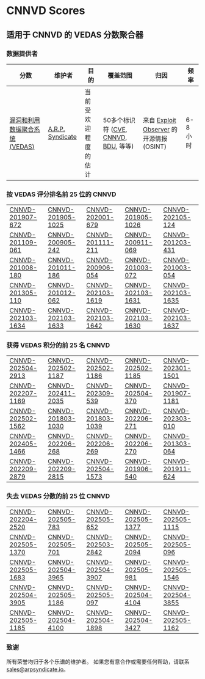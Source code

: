 
# CNNVD Scores
## 适用于 CNNVD 的 VEDAS 分数聚合器

### 数据提供者
| 分数 | 维护者 | 目的 | 覆盖范围 | 归因 | 频率 |
| ----- | ---------- | ------- | -------- | ----------- | --------- |
| [漏洞和利用数据聚合系统 (VEDAS)](https://vedas.arpsyndicate.io) | [A.R.P. Syndicate](https://www.arpsyndicate.io) | 当前受欢迎程度的估计 | 50多个标识符 ([CVE](https://github.com/ARPSyndicate/cve-scores), [CNNVD](https://github.com/ARPSyndicate/cnnvd-scores), [BDU](https://github.com/ARPSyndicate/bdu-scores), 等等) | 来自 [Exploit Observer](https://www.exploit.observer) 的开源情报 (OSINT) | 6-8小时 |



<h3>按 VEDAS 评分排名前 25 位的 CNNVD</h3>

<table>
  <tr>
    <td><a href='https://vedas.arpsyndicate.io/?vuln=CNNVD-201907-672'>CNNVD-201907-672</a></td>
    <td><a href='https://vedas.arpsyndicate.io/?vuln=CNNVD-201905-1025'>CNNVD-201905-1025</a></td>
    <td><a href='https://vedas.arpsyndicate.io/?vuln=CNNVD-202001-679'>CNNVD-202001-679</a></td>
    <td><a href='https://vedas.arpsyndicate.io/?vuln=CNNVD-201905-1026'>CNNVD-201905-1026</a></td>
    <td><a href='https://vedas.arpsyndicate.io/?vuln=CNNVD-202105-124'>CNNVD-202105-124</a></td>
  </tr>
  <tr>
    <td><a href='https://vedas.arpsyndicate.io/?vuln=CNNVD-201109-061'>CNNVD-201109-061</a></td>
    <td><a href='https://vedas.arpsyndicate.io/?vuln=CNNVD-200905-242'>CNNVD-200905-242</a></td>
    <td><a href='https://vedas.arpsyndicate.io/?vuln=CNNVD-201111-211'>CNNVD-201111-211</a></td>
    <td><a href='https://vedas.arpsyndicate.io/?vuln=CNNVD-200911-069'>CNNVD-200911-069</a></td>
    <td><a href='https://vedas.arpsyndicate.io/?vuln=CNNVD-201203-431'>CNNVD-201203-431</a></td>
  </tr>
  <tr>
    <td><a href='https://vedas.arpsyndicate.io/?vuln=CNNVD-201008-180'>CNNVD-201008-180</a></td>
    <td><a href='https://vedas.arpsyndicate.io/?vuln=CNNVD-201011-186'>CNNVD-201011-186</a></td>
    <td><a href='https://vedas.arpsyndicate.io/?vuln=CNNVD-200906-054'>CNNVD-200906-054</a></td>
    <td><a href='https://vedas.arpsyndicate.io/?vuln=CNNVD-201003-072'>CNNVD-201003-072</a></td>
    <td><a href='https://vedas.arpsyndicate.io/?vuln=CNNVD-201003-054'>CNNVD-201003-054</a></td>
  </tr>
  <tr>
    <td><a href='https://vedas.arpsyndicate.io/?vuln=CNNVD-201305-110'>CNNVD-201305-110</a></td>
    <td><a href='https://vedas.arpsyndicate.io/?vuln=CNNVD-201012-062'>CNNVD-201012-062</a></td>
    <td><a href='https://vedas.arpsyndicate.io/?vuln=CNNVD-202103-1619'>CNNVD-202103-1619</a></td>
    <td><a href='https://vedas.arpsyndicate.io/?vuln=CNNVD-202103-1631'>CNNVD-202103-1631</a></td>
    <td><a href='https://vedas.arpsyndicate.io/?vuln=CNNVD-202103-1635'>CNNVD-202103-1635</a></td>
  </tr>
  <tr>
    <td><a href='https://vedas.arpsyndicate.io/?vuln=CNNVD-202103-1634'>CNNVD-202103-1634</a></td>
    <td><a href='https://vedas.arpsyndicate.io/?vuln=CNNVD-202103-1633'>CNNVD-202103-1633</a></td>
    <td><a href='https://vedas.arpsyndicate.io/?vuln=CNNVD-202103-1642'>CNNVD-202103-1642</a></td>
    <td><a href='https://vedas.arpsyndicate.io/?vuln=CNNVD-202103-1630'>CNNVD-202103-1630</a></td>
    <td><a href='https://vedas.arpsyndicate.io/?vuln=CNNVD-202103-1637'>CNNVD-202103-1637</a></td>
  </tr>
</table>


<h3>获得 VEDAS 积分的前 25 名 CNNVD</h3>

<table>
  <tr>
    <td><a href='https://vedas.arpsyndicate.io/?vuln=CNNVD-202504-2913'>CNNVD-202504-2913</a></td>
    <td><a href='https://vedas.arpsyndicate.io/?vuln=CNNVD-202502-1187'>CNNVD-202502-1187</a></td>
    <td><a href='https://vedas.arpsyndicate.io/?vuln=CNNVD-202502-1186'>CNNVD-202502-1186</a></td>
    <td><a href='https://vedas.arpsyndicate.io/?vuln=CNNVD-202502-1185'>CNNVD-202502-1185</a></td>
    <td><a href='https://vedas.arpsyndicate.io/?vuln=CNNVD-202301-1501'>CNNVD-202301-1501</a></td>
  </tr>
  <tr>
    <td><a href='https://vedas.arpsyndicate.io/?vuln=CNNVD-202207-1169'>CNNVD-202207-1169</a></td>
    <td><a href='https://vedas.arpsyndicate.io/?vuln=CNNVD-202411-2035'>CNNVD-202411-2035</a></td>
    <td><a href='https://vedas.arpsyndicate.io/?vuln=CNNVD-202309-539'>CNNVD-202309-539</a></td>
    <td><a href='https://vedas.arpsyndicate.io/?vuln=CNNVD-202504-370'>CNNVD-202504-370</a></td>
    <td><a href='https://vedas.arpsyndicate.io/?vuln=CNNVD-201907-1181'>CNNVD-201907-1181</a></td>
  </tr>
  <tr>
    <td><a href='https://vedas.arpsyndicate.io/?vuln=CNNVD-202502-1562'>CNNVD-202502-1562</a></td>
    <td><a href='https://vedas.arpsyndicate.io/?vuln=CNNVD-201803-1030'>CNNVD-201803-1030</a></td>
    <td><a href='https://vedas.arpsyndicate.io/?vuln=CNNVD-201803-1039'>CNNVD-201803-1039</a></td>
    <td><a href='https://vedas.arpsyndicate.io/?vuln=CNNVD-202206-271'>CNNVD-202206-271</a></td>
    <td><a href='https://vedas.arpsyndicate.io/?vuln=CNNVD-202303-010'>CNNVD-202303-010</a></td>
  </tr>
  <tr>
    <td><a href='https://vedas.arpsyndicate.io/?vuln=CNNVD-202405-1466'>CNNVD-202405-1466</a></td>
    <td><a href='https://vedas.arpsyndicate.io/?vuln=CNNVD-202206-268'>CNNVD-202206-268</a></td>
    <td><a href='https://vedas.arpsyndicate.io/?vuln=CNNVD-202206-269'>CNNVD-202206-269</a></td>
    <td><a href='https://vedas.arpsyndicate.io/?vuln=CNNVD-202206-270'>CNNVD-202206-270</a></td>
    <td><a href='https://vedas.arpsyndicate.io/?vuln=CNNVD-201303-064'>CNNVD-201303-064</a></td>
  </tr>
  <tr>
    <td><a href='https://vedas.arpsyndicate.io/?vuln=CNNVD-202209-2879'>CNNVD-202209-2879</a></td>
    <td><a href='https://vedas.arpsyndicate.io/?vuln=CNNVD-202209-2815'>CNNVD-202209-2815</a></td>
    <td><a href='https://vedas.arpsyndicate.io/?vuln=CNNVD-202504-1573'>CNNVD-202504-1573</a></td>
    <td><a href='https://vedas.arpsyndicate.io/?vuln=CNNVD-201906-540'>CNNVD-201906-540</a></td>
    <td><a href='https://vedas.arpsyndicate.io/?vuln=CNNVD-201911-624'>CNNVD-201911-624</a></td>
  </tr>
</table>


<h3>失去 VEDAS 分数的前 25 位 CNNVD</h3>

<table>
  <tr>
    <td><a href='https://vedas.arpsyndicate.io/?vuln=CNNVD-202204-2520'>CNNVD-202204-2520</a></td>
    <td><a href='https://vedas.arpsyndicate.io/?vuln=CNNVD-202505-783'>CNNVD-202505-783</a></td>
    <td><a href='https://vedas.arpsyndicate.io/?vuln=CNNVD-202505-652'>CNNVD-202505-652</a></td>
    <td><a href='https://vedas.arpsyndicate.io/?vuln=CNNVD-202505-1377'>CNNVD-202505-1377</a></td>
    <td><a href='https://vedas.arpsyndicate.io/?vuln=CNNVD-202505-1115'>CNNVD-202505-1115</a></td>
  </tr>
  <tr>
    <td><a href='https://vedas.arpsyndicate.io/?vuln=CNNVD-202505-1370'>CNNVD-202505-1370</a></td>
    <td><a href='https://vedas.arpsyndicate.io/?vuln=CNNVD-202505-701'>CNNVD-202505-701</a></td>
    <td><a href='https://vedas.arpsyndicate.io/?vuln=CNNVD-202503-2842'>CNNVD-202503-2842</a></td>
    <td><a href='https://vedas.arpsyndicate.io/?vuln=CNNVD-202505-2094'>CNNVD-202505-2094</a></td>
    <td><a href='https://vedas.arpsyndicate.io/?vuln=CNNVD-202505-096'>CNNVD-202505-096</a></td>
  </tr>
  <tr>
    <td><a href='https://vedas.arpsyndicate.io/?vuln=CNNVD-202505-1683'>CNNVD-202505-1683</a></td>
    <td><a href='https://vedas.arpsyndicate.io/?vuln=CNNVD-202504-3965'>CNNVD-202504-3965</a></td>
    <td><a href='https://vedas.arpsyndicate.io/?vuln=CNNVD-202504-3907'>CNNVD-202504-3907</a></td>
    <td><a href='https://vedas.arpsyndicate.io/?vuln=CNNVD-202505-981'>CNNVD-202505-981</a></td>
    <td><a href='https://vedas.arpsyndicate.io/?vuln=CNNVD-202505-1546'>CNNVD-202505-1546</a></td>
  </tr>
  <tr>
    <td><a href='https://vedas.arpsyndicate.io/?vuln=CNNVD-202504-3905'>CNNVD-202504-3905</a></td>
    <td><a href='https://vedas.arpsyndicate.io/?vuln=CNNVD-202505-1186'>CNNVD-202505-1186</a></td>
    <td><a href='https://vedas.arpsyndicate.io/?vuln=CNNVD-202505-097'>CNNVD-202505-097</a></td>
    <td><a href='https://vedas.arpsyndicate.io/?vuln=CNNVD-202504-4104'>CNNVD-202504-4104</a></td>
    <td><a href='https://vedas.arpsyndicate.io/?vuln=CNNVD-202504-3855'>CNNVD-202504-3855</a></td>
  </tr>
  <tr>
    <td><a href='https://vedas.arpsyndicate.io/?vuln=CNNVD-202505-1185'>CNNVD-202505-1185</a></td>
    <td><a href='https://vedas.arpsyndicate.io/?vuln=CNNVD-202504-4100'>CNNVD-202504-4100</a></td>
    <td><a href='https://vedas.arpsyndicate.io/?vuln=CNNVD-202504-1898'>CNNVD-202504-1898</a></td>
    <td><a href='https://vedas.arpsyndicate.io/?vuln=CNNVD-202504-3427'>CNNVD-202504-3427</a></td>
    <td><a href='https://vedas.arpsyndicate.io/?vuln=CNNVD-202505-1162'>CNNVD-202505-1162</a></td>
  </tr>
</table>


### 致谢
所有荣誉均归于各个乐谱的维护者。
如果您有意合作或需要任何帮助，请联系 [sales@arpsyndicate.io](mailto:sales@arpsyndicate.io)。

